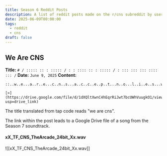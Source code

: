 ```yaml
---
title: Season 6 Reddit Posts
description: A list of reddit posts made on the r/cns subreddit by user @4RCU5 during Season 6 of THE FINALS.
date: 2025-06-09T00:00:00
tags:
  - reddit
  - cns
draft: false
---
```

## We Are CNS
**Title:** `# / ::::: :: : ::::: / : : :::: :: : ::::: / : ::: ::: ::: :::: ::: /`
**Date:** `June 9, 2025`
**Content:**

```
::..w..e...a..r..e...c..n..s...a..c..c..e..p..t...n..o...l..i..e..s...w..e...a..r..e...c..n..s..:: 

[>](https://drive.google.com/file/d/1dXQltXwnC4hEqrRiJwt7bcUWhVuugkO1/view?usp=drive_link)
```

The title translated from tap code reads "we are cns".

The link within the post leads to a Google Drive file of a song from the Season 7 soundtrack.

#### xX_TF_CNS_TheArcade_24bit_Xx.wav

![[xX_TF_CNS_TheArcade_24bit_Xx.wav]]